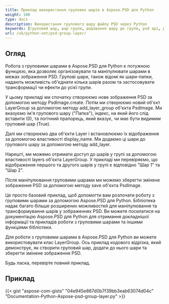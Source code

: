 ```yaml
---
title: Приклад використання групових шарів в Aspose.PSD для Python
weight: 100
type: docs
description: Використання групового шару файлу PSD через Python
keywords: [груповий шар, шар групи, додавання шару до групи, psd api, python, зразок коду]
url: /uk/python-net/psd-group-layer/
---
```


## **Огляд**

Робота з груповими шарами в Aspose.PSD для Python є потужною функцією, яка дозволяє організовувати та маніпулювати шарами в межах зображення PSD. Групові шари, також відомі як шари-папки, надають можливість об'єднати кілька шарів разом та застосовувати трансформації чи ефекти до усієї групи.

У цьому прикладі ми спочатку створюємо нове зображення PSD за допомогою методу PsdImage.create. Потім ми створюємо новий об'єкт LayerGroup за допомогою методу add_layer_group об'єкта PsdImage. Ми вказуємо ім'я групового шару ("Папка"), індекс, на який його слід вставити (0), та логічний прапорець, який вказує, чи має бути видимим груповий шар (True).

Далі ми створюємо два об'єкти Layer і встановлюємо їх відображення за допомогою властивості display_name. Ми додаємо ці шари до групового шару за допомогою методу add_layer.

Нарешті, ми можемо отримати доступ до шарів у групі за допомогою властивості layers об'єкта LayerGroup. У прикладі ми перевіряємо, що відображення першого та другого шарів у групі є відповідно "Шар 1" та "Шар 2".

Після маніпулювання груповими шарами ми можемо зберегти змінене зображення PSD за допомогою методу save об'єкта PsdImage.

Це просто базовий приклад, щоб допомогти вам розпочати роботу з груповими шарами за допомогою Aspose.PSD для Python. Бібліотека надає багато більше розширених можливостей для маніпулювання та трансформування шарів у зображеннях PSD. Ви можете посилатися на документацію Aspose.PSD для Python для отримання докладнішої інформації та прикладів роботи з груповими шарами та іншими функціями бібліотеки.

Для роботи з груповими шарами в Aspose.PSD для Python ви можете використовувати клас LayerGroup. Ось приклад кодового відрізка, який демонструє, як створити груповий шар, додати до нього шари та зберегти змінене зображення PSD.

Будь ласка, перевірте повний приклад.

## **Приклад**
{{< gist "aspose-com-gists" "04e945e867d0b7f39bb3eab63074d04c" "Documentation-Python-Aspose-psd-group-layer.py" >}}
